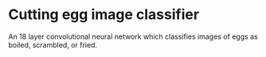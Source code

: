 # Cutting egg image classifier
An 18 layer convolutional neural network which classifies images of eggs as boiled, scrambled, or fried.
